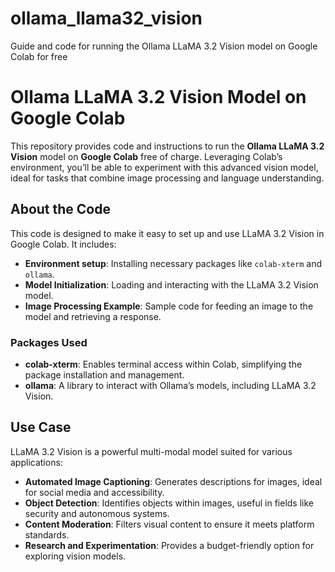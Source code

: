 # ollama_llama32_vision
Guide and code for running the Ollama LLaMA 3.2 Vision model on Google Colab for free

# Ollama LLaMA 3.2 Vision Model on Google Colab

This repository provides code and instructions to run the **Ollama LLaMA 3.2 Vision** model on **Google Colab** free of charge. Leveraging Colab’s environment, you’ll be able to experiment with this advanced vision model, ideal for tasks that combine image processing and language understanding.

## About the Code
This code is designed to make it easy to set up and use LLaMA 3.2 Vision in Google Colab. It includes:
- **Environment setup**: Installing necessary packages like `colab-xterm` and `ollama`.
- **Model Initialization**: Loading and interacting with the LLaMA 3.2 Vision model.
- **Image Processing Example**: Sample code for feeding an image to the model and retrieving a response.

### Packages Used
- **colab-xterm**: Enables terminal access within Colab, simplifying the package installation and management.
- **ollama**: A library to interact with Ollama’s models, including LLaMA 3.2 Vision.

## Use Case
LLaMA 3.2 Vision is a powerful multi-modal model suited for various applications:
- **Automated Image Captioning**: Generates descriptions for images, ideal for social media and accessibility.
- **Object Detection**: Identifies objects within images, useful in fields like security and autonomous systems.
- **Content Moderation**: Filters visual content to ensure it meets platform standards.
- **Research and Experimentation**: Provides a budget-friendly option for exploring vision models.
